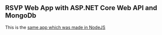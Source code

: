 ## RSVP Web App with ASP.NET Core Web API and MongoDb
This is the [same app which was made in NodeJS](https://github.com/GabenGitHub/Node-React-WebApp-RSVP)